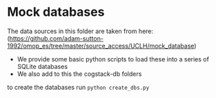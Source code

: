 # Mock databases

The data sources in this folder are taken from here: (https://github.com/adam-sutton-1992/omop_es/tree/master/source_access/UCLH/mock_database)

- We provide some basic python scripts to load these into a series of SQLite databases 
- We also add to this the cogstack-db folders

to create the databases run `python create_dbs.py`

